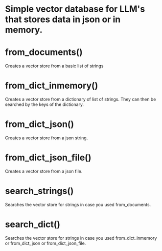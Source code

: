 # Simple vector database for LLM's that stores data in json or in memory.

# from_documents()
Creates a vector store from a basic list of strings

# from_dict_inmemory()
Creates a vector store from a dictionary of list of strings. They can then be searched by the keys of the dictionary.

# from_dict_json()
Creates a vector store from a json string.

# from_dict_json_file()
Creates a vector store from a json file.

# search_strings()
Searches the vector store for strings in case you used from_documents.

# search_dict()
Searches the vector store for strings in case you used from_dict_inmemory or from_dict_json or from_dict_json_file.